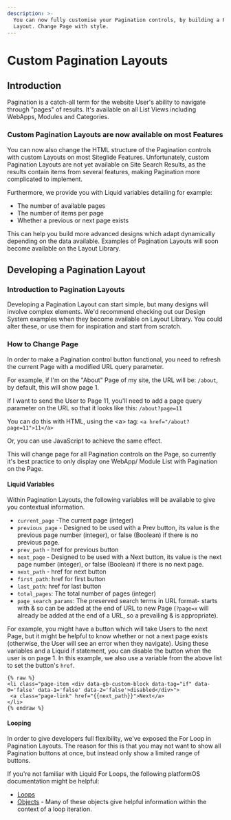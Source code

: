 ```yaml
---
description: >-
  You can now fully customise your Pagination controls, by building a Pagination
  Layout. Change Page with style.
---
```


# Custom Pagination Layouts

## Introduction

Pagination is a catch-all term for the website User's ability to navigate through "pages" of results. It's available on all List Views including WebApps, Modules and Categories.

### Custom Pagination Layouts are now available on most Features

You can now also change the HTML structure of the Pagination controls with custom Layouts on most Siteglide Features. Unfortunately, custom Pagination Layouts are not yet available on Site Search Results, as the results contain items from several features, making Pagination more complicated to implement.

Furthermore, we provide you with Liquid variables detailing for example:

* The number of available pages
* The number of items per page
* Whether a previous or next page exists

This can help you build more advanced designs which adapt dynamically depending on the data available. Examples of Pagination Layouts will soon become available on the Layout Library.

## Developing a Pagination Layout

### Introduction to Pagination Layouts

Developing a Pagination Layout can start simple, but many designs will involve complex elements.  We'd recommend checking out our Design System examples when they become available on Layout Library. You could alter these, or use them for inspiration and start from scratch.&#x20;

### How to Change Page

In order to make a Pagination control button functional, you need to refresh the current Page with a modified URL query parameter.&#x20;

For example, if I'm on the "About" Page of my site, the URL will be: `/about`, by default, this will show page 1.

If I want to send the User to Page 11, you'll need to add a page query parameter on the URL so that it looks like this: `/about?page=11`

You can do this with HTML, using the \<a> tag: `<a href="/about?page=11">11</a>`&#x20;

Or, you can use JavaScript to achieve the same effect.&#x20;

This will change page for all Pagination controls on the Page, so currently it's best practice to only display one WebApp/ Module List  with Pagination on the Page.

#### Liquid Variables

Within Pagination Layouts, the following variables will be available to give you contextual information.&#x20;

* `current_page`  -The current page (integer) &#x20;
* `previous_page` - Designed to be used with a Prev button, its value is the previous page number (integer), or false (Boolean) if there is no previous page.
* `prev_path` -  href for previous button
* `next_page` - Designed to be used with a Next button, its value is the next page number (integer), or false (Boolean) if there is no next page.
* `next_path` - href for next button
* `first_path`: href for first button
* `last_path`: href for last button
* `total_pages`: The total number of pages (integer)
* `page_search_params`: The preserved search terms in URL format- starts with & so can be added at the end of URL to new Page (`?page=x` will already be added at the end of a URL, so a prevailing & is appropriate).&#x20;

For example, you might have a button which will take Users to the next Page, but it might be helpful to know whether or not a next page exists (otherwise, the User will see an error when they navigate). Using these variables and a Liquid if statement, you can disable the button when the user is on page 1. In this example, we also use a variable from the above list to set the button's `href`.

```liquid
{% raw %}
<li class="page-item <div data-gb-custom-block data-tag="if" data-0='false' data-1='false' data-2='false'>disabled</div>">
 <a class="page-link" href="{{next_path}}">Next</a>
</li>
{% endraw %}
```

#### Looping

In order to give developers full flexibility, we've exposed the For Loop in Pagination Layouts. The reason for this is that you may not want to show all Pagination buttons at once, but instead only show a limited range of buttons.

If you're not familiar with Liquid For Loops, the following platformOS documentation might be helpful:

* [Loops](https://documentation.platformos.com/api-reference/liquid/loops)
* [Objects](https://documentation.platformos.com/api-reference/liquid/objects) - Many of these objects give helpful information within the context of a loop iteration.
